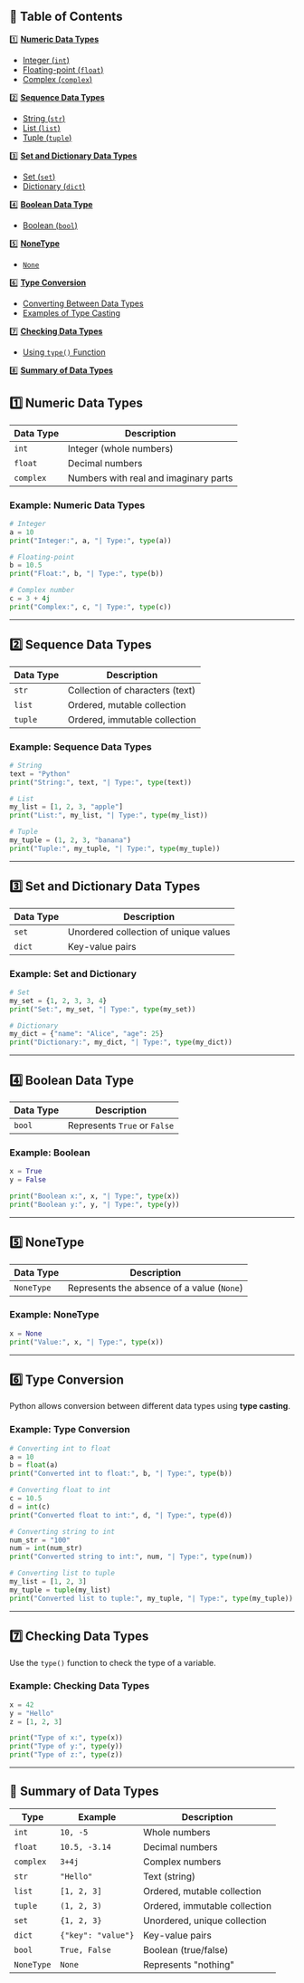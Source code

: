 ## 📖 **Table of Contents**  

1️⃣ **[Numeric Data Types](#1️⃣-numeric-data-types)**  
   - [Integer (`int`)](#example-numeric-data-types)  
   - [Floating-point (`float`)](#example-numeric-data-types)  
   - [Complex (`complex`)](#example-numeric-data-types)  

2️⃣ **[Sequence Data Types](#2️⃣-sequence-data-types)**  
   - [String (`str`)](#example-sequence-data-types)  
   - [List (`list`)](#example-sequence-data-types)  
   - [Tuple (`tuple`)](#example-sequence-data-types)  

3️⃣ **[Set and Dictionary Data Types](#3️⃣-set-and-dictionary-data-types)**  
   - [Set (`set`)](#example-set-and-dictionary)  
   - [Dictionary (`dict`)](#example-set-and-dictionary)  

4️⃣ **[Boolean Data Type](#4️⃣-boolean-data-type)**  
   - [Boolean (`bool`)](#example-boolean)  

5️⃣ **[NoneType](#5️⃣-nonetype)**  
   - [`None`](#example-nonetype)  

6️⃣ **[Type Conversion](#6️⃣-type-conversion)**  
   - [Converting Between Data Types](#example-type-conversion)  
   - [Examples of Type Casting](#example-type-conversion)  

7️⃣ **[Checking Data Types](#7️⃣-checking-data-types)**  
   - [Using `type()` Function](#example-checking-data-types)  

8️⃣ **[Summary of Data Types](#📌-summary-of-data-types)**  

## **1️⃣ Numeric Data Types**  

| Data Type  | Description |
|------------|-------------|
| `int`      | Integer (whole numbers) |
| `float`    | Decimal numbers |
| `complex`  | Numbers with real and imaginary parts |

### **Example: Numeric Data Types**  
```python
# Integer
a = 10
print("Integer:", a, "| Type:", type(a))

# Floating-point
b = 10.5
print("Float:", b, "| Type:", type(b))

# Complex number
c = 3 + 4j
print("Complex:", c, "| Type:", type(c))
```

---

## **2️⃣ Sequence Data Types**  

| Data Type  | Description |
|------------|-------------|
| `str`      | Collection of characters (text) |
| `list`     | Ordered, mutable collection |
| `tuple`    | Ordered, immutable collection |

### **Example: Sequence Data Types**  
```python
# String
text = "Python"
print("String:", text, "| Type:", type(text))

# List
my_list = [1, 2, 3, "apple"]
print("List:", my_list, "| Type:", type(my_list))

# Tuple
my_tuple = (1, 2, 3, "banana")
print("Tuple:", my_tuple, "| Type:", type(my_tuple))
```

---

## **3️⃣ Set and Dictionary Data Types**  

| Data Type  | Description |
|------------|-------------|
| `set`      | Unordered collection of unique values |
| `dict`     | Key-value pairs |

### **Example: Set and Dictionary**  
```python
# Set
my_set = {1, 2, 3, 3, 4}
print("Set:", my_set, "| Type:", type(my_set))

# Dictionary
my_dict = {"name": "Alice", "age": 25}
print("Dictionary:", my_dict, "| Type:", type(my_dict))
```

---

## **4️⃣ Boolean Data Type**  

| Data Type  | Description |
|------------|-------------|
| `bool`     | Represents `True` or `False` |

### **Example: Boolean**  
```python
x = True
y = False

print("Boolean x:", x, "| Type:", type(x))
print("Boolean y:", y, "| Type:", type(y))
```

---

## **5️⃣ NoneType**  

| Data Type  | Description |
|------------|-------------|
| `NoneType` | Represents the absence of a value (`None`) |

### **Example: NoneType**  
```python
x = None
print("Value:", x, "| Type:", type(x))
```

---

## **6️⃣ Type Conversion**  
Python allows conversion between different data types using **type casting**.

### **Example: Type Conversion**  
```python
# Converting int to float
a = 10
b = float(a)
print("Converted int to float:", b, "| Type:", type(b))

# Converting float to int
c = 10.5
d = int(c)
print("Converted float to int:", d, "| Type:", type(d))

# Converting string to int
num_str = "100"
num = int(num_str)
print("Converted string to int:", num, "| Type:", type(num))

# Converting list to tuple
my_list = [1, 2, 3]
my_tuple = tuple(my_list)
print("Converted list to tuple:", my_tuple, "| Type:", type(my_tuple))
```

---

## **7️⃣ Checking Data Types**  

Use the `type()` function to check the type of a variable.

### **Example: Checking Data Types**  
```python
x = 42
y = "Hello"
z = [1, 2, 3]

print("Type of x:", type(x))
print("Type of y:", type(y))
print("Type of z:", type(z))
```

---

## **📌 Summary of Data Types**  

| **Type**  | **Example** | **Description** |
|-----------|------------|----------------|
| `int`     | `10, -5` | Whole numbers |
| `float`   | `10.5, -3.14` | Decimal numbers |
| `complex` | `3+4j` | Complex numbers |
| `str`     | `"Hello"` | Text (string) |
| `list`    | `[1, 2, 3]` | Ordered, mutable collection |
| `tuple`   | `(1, 2, 3)` | Ordered, immutable collection |
| `set`     | `{1, 2, 3}` | Unordered, unique collection |
| `dict`    | `{"key": "value"}` | Key-value pairs |
| `bool`    | `True, False` | Boolean (true/false) |
| `NoneType`| `None` | Represents "nothing" |

